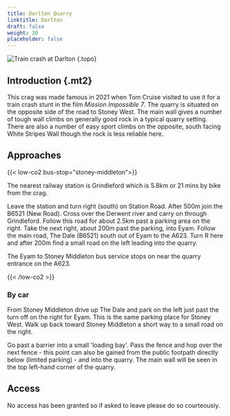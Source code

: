 ```yaml
---
title: Darlton Quarry
linktitle: Darlton
draft: false
weight: 20
placeholder: false
---
```



![Train crash at Darlton](/img/peak/stoney/darlton-train-crash.jpg)
{.topo}

## Introduction {.mt2}


This crag was made famous in 2021 when Tom Cruise visited to use it for a train crash stunt in the film *Mission Impossible 7*. The quarry is situated on the opposite side of the road to Stoney West. The main wall gives a number of tough wall climbs on generally good rock in a typical quarry setting. There are also a number of easy sport climbs on the opposite, south facing White Stripes Wall though the rock is less reliable here.


## Approaches

{{< low-co2 bus-stop="stoney-middleton">}}

The nearest railway station is Grindleford which is 5.8km or 21 mins by bike from the crag. 

Leave the station and turn right (south) on Station Road. After 500m join the B6521 (New Road). Cross over the Derwent river and carry on through Grindleford. Follow this road for about 2.5km past a parking area on the right. Take the next right, about 200m past the parking, into Eyam. Follow the main road, The Dale (B6521) south out of Eyam to the A623. Turn R here and after 200m find a small road on the left leading into the quarry.

The Eyam to Stoney Middleton bus service stops on near the quarry entrance on the A623.

{{< /low-co2 >}}

### By car

From Stoney Middleton drive up The Dale and park on the left just past the turn off on the right for Eyam. This is the same parking place for Stoney West. Walk up back toward Stoney Middleton a short way to a small road on the right. 

Go past a barrier into a small 'loading bay'. Pass the fence and hop over the next fence - this point can also be gained from the public footpath directly below (limited parking) - and into the quarry. The main wall will be seen in the top left-hand corner of the quarry.


## Access

No access has been granted so if asked to leave please do so courteously.

